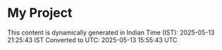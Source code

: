 # My Project

This content is dynamically generated in Indian Time (IST): 2025-05-13 21:25:43 IST
Converted to UTC: 2025-05-13 15:55:43 UTC

